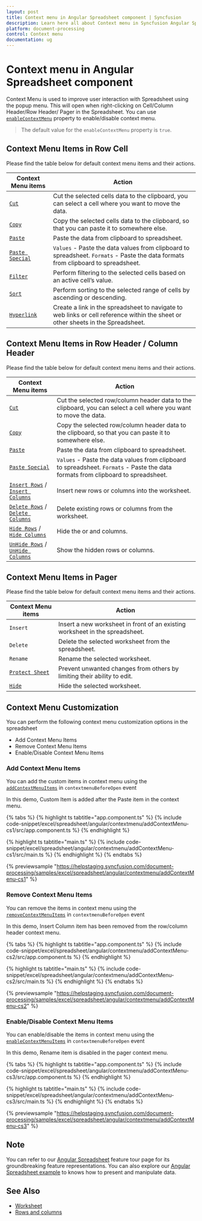 ```yaml
---
layout: post
title: Context menu in Angular Spreadsheet component | Syncfusion
description: Learn here all about Context menu in Syncfusion Angular Spreadsheet component of Syncfusion Essential JS 2 and more.
platform: document-processing
control: Context menu 
documentation: ug
---
```


# Context menu in Angular Spreadsheet component

Context Menu is used to improve user interaction with Spreadsheet using the popup menu. This will open when right-clicking on Cell/Column Header/Row Header/ Pager in the Spreadsheet. You can use [`enableContextMenu`](https://ej2.syncfusion.com/angular/documentation/api/spreadsheet/#enablecontextmenu) property to enable/disable context menu.

> The default value for the `enableContextMenu` property is `true`.

## Context Menu Items in Row Cell

Please find the table below for default context menu items and their actions.

| Context Menu items | Action |
|-------|---------|
| [`Cut`](https://ej2.syncfusion.com/angular/documentation/api/spreadsheet/#cut) | Cut the selected cells data to the clipboard, you can select a cell where you want to move the data. |
| [`Copy`](https://ej2.syncfusion.com/angular/documentation/api/spreadsheet/#copy) | Copy the selected cells data to the clipboard, so that you can paste it to somewhere else. |
| [`Paste`](https://ej2.syncfusion.com/angular/documentation/api/spreadsheet/#paste) | Paste the data from clipboard to spreadsheet. |
| [`Paste Special`](https://ej2.syncfusion.com/angular/documentation/api/spreadsheet/#paste) | `Values` - Paste the data values from clipboard to spreadsheet.  `Formats` - Paste the data formats from clipboard to spreadsheet. |
| [`Filter`](https://ej2.syncfusion.com/angular/documentation/api/spreadsheet/#filter) | Perform filtering to the selected cells based on an active cell’s value. |
| [`Sort`](https://ej2.syncfusion.com/angular/documentation/api/spreadsheet/#sort) | Perform sorting to the selected range of cells by ascending or descending. |
| [`Hyperlink`](https://ej2.syncfusion.com/angular/documentation/api/spreadsheet/#hyperlink) | Create a link in the spreadsheet to navigate to web links or cell reference within the sheet or other sheets in the Spreadsheet. |

## Context Menu Items in Row Header / Column Header

Please find the table below for default context menu items and their actions.

| Context Menu items | Action |
|-------|---------|
| [`Cut`](https://ej2.syncfusion.com/angular/documentation/api/spreadsheet/#cut) | Cut the selected row/column header data to the clipboard, you can select a cell where you want to move the data. |
| [`Copy`](https://ej2.syncfusion.com/angular/documentation/api/spreadsheet/#copy) | Copy the selected row/column header data to the clipboard, so that you can paste it to somewhere else. |
| [`Paste`](https://ej2.syncfusion.com/angular/documentation/api/spreadsheet/#paste) | Paste the data from clipboard to spreadsheet. |
| [`Paste Special`](https://ej2.syncfusion.com/angular/documentation/api/spreadsheet/#paste) | `Values` - Paste the data values from clipboard to spreadsheet. `Formats` - Paste the data formats from clipboard to spreadsheet. |
| [`Insert Rows`](https://ej2.syncfusion.com/angular/documentation/api/spreadsheet/#insertrow) / [`Insert Columns`](https://ej2.syncfusion.com/angular/documentation/api/spreadsheet/#insertcolumn) | Insert new rows or columns into the worksheet. |
| [`Delete Rows`](https://ej2.syncfusion.com/angular/documentation/api/spreadsheet/#delete) / [`Delete Columns`](https://ej2.syncfusion.com/angular/documentation/api/spreadsheet/#delete) | Delete existing rows or columns from the worksheet. |
| [`Hide Rows`](https://ej2.syncfusion.com/angular/documentation/api/spreadsheet/#hiderow) / [`Hide Columns`](https://ej2.syncfusion.com/angular/documentation/api/spreadsheet/#hidecolumn) | Hide the or and columns. |
| [`UnHide Rows`](https://ej2.syncfusion.com/angular/documentation/api/spreadsheet/#hiderow) / [`UnHide Columns`](https://ej2.syncfusion.com/angular/documentation/api/spreadsheet/#hidecolumn) | Show the hidden rows or columns. |

## Context Menu Items in Pager

Please find the table below for default context menu items and their actions.

| Context Menu items | Action |
|-------|---------|
| `Insert` | Insert a new worksheet in front of an existing worksheet in the spreadsheet. |
| `Delete` | Delete the selected worksheet from the spreadsheet. |
| `Rename` | Rename the selected worksheet. |
| [`Protect Sheet`](https://ej2.syncfusion.com/angular/documentation/api/spreadsheet/#protectsheet) | Prevent unwanted changes from others by limiting their ability to edit. |
| [`Hide`](https://ej2.syncfusion.com/angular/documentation/api/spreadsheet/#hide) |Hide the selected worksheet. |

## Context Menu Customization

You can perform the following context menu customization options in the spreadsheet

* Add Context Menu Items
* Remove Context Menu Items
* Enable/Disable Context Menu Items

### Add Context Menu Items

You can add the custom items in context menu using the [`addContextMenuItems`](https://ej2.syncfusion.com/angular/documentation/api/spreadsheet/#addcontextmenuitems) in `contextmenuBeforeOpen` event

In this demo, Custom Item is added after the Paste item in the context menu.

{% tabs %}
{% highlight ts tabtitle="app.component.ts" %}
{% include code-snippet/excel/spreadsheet/angular/contextmenu/addContextMenu-cs1/src/app.component.ts %}
{% endhighlight %}

{% highlight ts tabtitle="main.ts" %}
{% include code-snippet/excel/spreadsheet/angular/contextmenu/addContextMenu-cs1/src/main.ts %}
{% endhighlight %}
{% endtabs %}
  
{% previewsample "https://helpstaging.syncfusion.com/document-processing/samples/excel/spreadsheet/angular/contextmenu/addContextMenu-cs1" %}

### Remove Context Menu Items

You can remove the items in context menu using the [`removeContextMenuItems`](https://ej2.syncfusion.com/angular/documentation/api/spreadsheet/#removecontextmenuItems) in `contextmenuBeforeOpen` event

In this demo, Insert Column item has been removed from the row/column header context menu.

{% tabs %}
{% highlight ts tabtitle="app.component.ts" %}
{% include code-snippet/excel/spreadsheet/angular/contextmenu/addContextMenu-cs2/src/app.component.ts %}
{% endhighlight %}

{% highlight ts tabtitle="main.ts" %}
{% include code-snippet/excel/spreadsheet/angular/contextmenu/addContextMenu-cs2/src/main.ts %}
{% endhighlight %}
{% endtabs %}
  
{% previewsample "https://helpstaging.syncfusion.com/document-processing/samples/excel/spreadsheet/angular/contextmenu/addContextMenu-cs2" %}

### Enable/Disable Context Menu Items

You can enable/disable the items in context menu using the [`enableContextMenuItems`](https://ej2.syncfusion.com/angular/documentation/api/spreadsheet/#enablecontextmenuItems) in `contextmenuBeforeOpen` event

In this demo, Rename item is disabled in the pager context menu.

{% tabs %}
{% highlight ts tabtitle="app.component.ts" %}
{% include code-snippet/excel/spreadsheet/angular/contextmenu/addContextMenu-cs3/src/app.component.ts %}
{% endhighlight %}

{% highlight ts tabtitle="main.ts" %}
{% include code-snippet/excel/spreadsheet/angular/contextmenu/addContextMenu-cs3/src/main.ts %}
{% endhighlight %}
{% endtabs %}
  
{% previewsample "https://helpstaging.syncfusion.com/document-processing/samples/excel/spreadsheet/angular/contextmenu/addContextMenu-cs3" %}

## Note

You can refer to our [Angular Spreadsheet](https://www.syncfusion.com/angular-components/angular-spreadsheet) feature tour page for its groundbreaking feature representations. You can also explore our [Angular Spreadsheet example](https://ej2.syncfusion.com/angular/demos/#/bootstrap5/spreadsheet/default) to knows how to present and manipulate data.

## See Also

* [Worksheet](./worksheet)
* [Rows and columns](./rows-and-columns)
